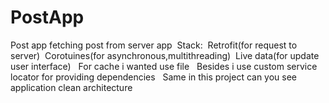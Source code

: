 # PostApp
Post app fetching post from server app&nbsp;
Stack:&nbsp;
Retrofit(for request to server)&nbsp;
Corotuines(for asynchronous,multithreading)&nbsp;
Live data(for update user interface) &nbsp;
For cache i wanted use file &nbsp;
Besides i use custom service locator for providing dependencies &nbsp;
Same in this project can you see application сlean architecture&nbsp;
